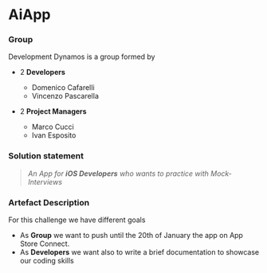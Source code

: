 # AiApp

### Group

Development Dynamos is a group formed by

- 2 **Developers**
  - Domenico Cafarelli
  - Vincenzo Pascarella


- 2 **Project Managers**
  - Marco Cucci
  - Ivan Esposito

### Solution statement

> *An App for **iOS Developers** who wants to practice with Mock-Interviews*
> 

### Artefact Description

For this challenge we have different goals 

- As **Group** we want to push until the 20th of January the app on App Store Connect.
- As **Developers** we want also to write a brief documentation to showcase our coding skills
